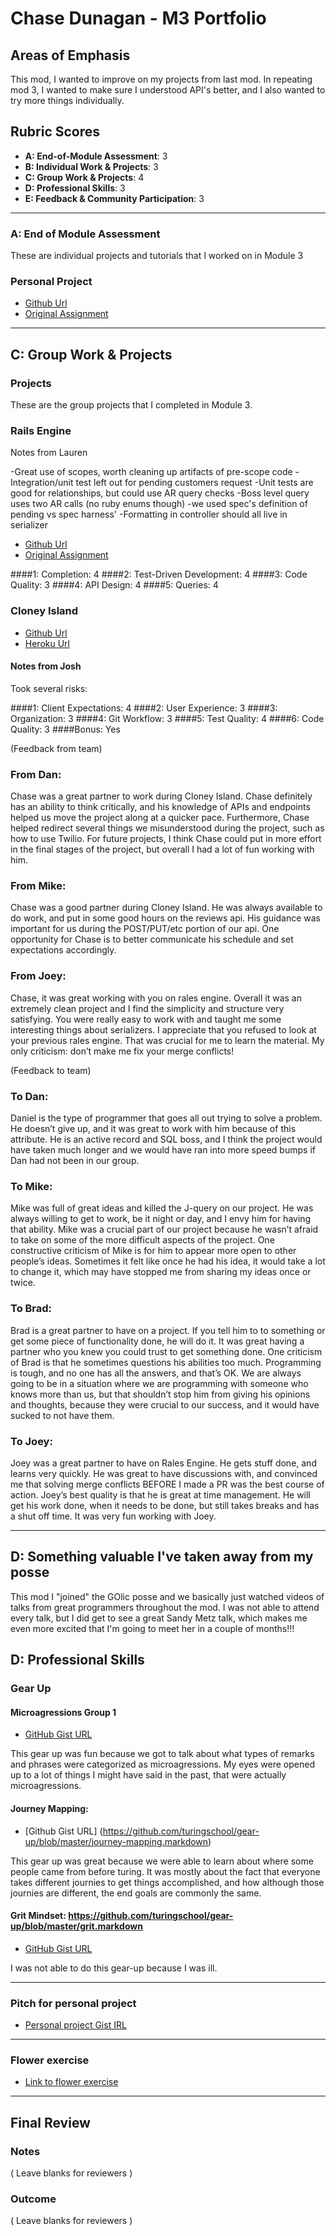 # Chase Dunagan - M3 Portfolio

## Areas of Emphasis

This mod, I wanted to improve on my projects from last mod.  In repeating mod 3, I wanted to make sure I understood API's better, and I also wanted to try more things individually. 

## Rubric Scores

* **A: End-of-Module Assessment**: 3
* **B: Individual Work & Projects**: 3
* **C: Group Work & Projects**: 4
* **D: Professional Skills**: 3
* **E: Feedback & Community Participation**: 3

---

### A: End of Module Assessment


These are individual projects and tutorials that I worked on in Module 3

### Personal Project

* [Github Url](https://github.com/Cdunagan05/feed_yo_self)
* [Original Assignment](https://github.com/turingschool/lesson_plans/blob/master/ruby_03-professional_rails_applications/self_directed_project.md#project-template)

---

## C: Group Work & Projects

### Projects

These are the group projects that I completed in Module 3.

### Rails Engine

Notes from Lauren

-Great use of scopes, worth cleaning up artifacts of pre-scope code
-Integration/unit test left out for pending customers request
-Unit tests are good for relationships, but could use AR query checks
-Boss level query uses two AR calls (no ruby enums though)
-we used spec's definition of pending vs spec harness'
-Formatting in controller should all live in serializer

* [Github Url](https://github.com/JStans12/rales_engine)
* [Original Assignment](https://github.com/turingschool/lesson_plans/blob/master/ruby_03-professional_rails_applications/rails_engine.md)

####1: Completion: 4
####2: Test-Driven Development: 4
####3: Code Quality: 3
####4: API Design: 4
####5: Queries: 4

### Cloney Island

* [Github Url](https://github.com/dshinzie/crash-pad)
* [Heroku Url](http://crash-pad.herokuapp.com/)

#### Notes from Josh

Took several risks:


####1: Client Expectations: 4
####2: User Experience: 3
####3: Organization: 3
####4: Git Workflow: 3
####5: Test Quality: 4
####6: Code Quality: 3
####Bonus: Yes

(Feedback from team)

### From Dan:
Chase was a great partner to work during Cloney Island. Chase definitely has an ability to think critically, and his knowledge of APIs and endpoints helped us move the project along at a quicker pace. Furthermore, Chase helped redirect several things we misunderstood during the project, such as how to use Twilio. For future projects, I think Chase could put in more effort in the final stages of the project, but overall I had a lot of fun working with him.

### From Mike:
Chase was a good partner during Cloney Island.  He was always available to do work, and put in some good hours on the reviews api.  His guidance was important for us during the POST/PUT/etc portion of our api.  One opportunity for Chase is to better communicate his schedule and set expectations accordingly.

### From Joey:
Chase, it was great working with you on rales engine. Overall it was an extremely clean project and I find the simplicity and structure very satisfying. You were really easy to work with and taught me some interesting things about serializers. I appreciate that you refused to look at your previous rales engine. That was crucial for me to learn the material. My only criticism: don’t make me fix your merge conflicts!

(Feedback to team) 

### To Dan:
Daniel is the type of programmer that goes all out trying to solve a problem.  He doesn’t give up, and it was great to work with him because of this attribute.  He is an active record and SQL boss, and I think the project would have taken much longer and we would have ran into more speed bumps if Dan had not been in our group.

### To Mike:
Mike was full of great ideas and killed the J-query on our project.  He was always willing to get to work, be it night or day, and I envy him for having that ability. Mike was a crucial part of our project because he wasn’t afraid to take on some of the more difficult aspects of the project.  One constructive criticism of Mike is for him to appear more open to other people’s ideas.  Sometimes it felt like once he had his idea, it would take a lot to change it, which may have stopped me from sharing my ideas once or twice.

### To Brad:
Brad is a great partner to have on a project.  If you tell him to to something or get some piece of functionality done, he will do it.  It was great having a partner who you knew you could trust to get something done.  One criticism of Brad is that he sometimes questions his abilities too much.  Programming is tough, and no one has all the answers, and that’s OK.  We are always going to be in a situation where we are programming with someone who knows more than us, but that shouldn’t stop him from giving his opinions and thoughts, because they were crucial to our success, and it would have sucked to not have them.

### To Joey:
Joey was a great partner to have on Rales Engine.  He gets stuff done, and learns very quickly.  He was great to have discussions with, and convinced me that solving merge conflicts BEFORE I made a PR was the best course of action. Joey’s best quality is that he is great at time management.  He will get his work done, when it needs to be done, but still takes breaks and has a shut off time.  It was very fun working with Joey.

---
## D: Something valuable I've taken away from my posse

This mod I "joined" the GOlic posse and we basically just watched videos of talks from great programmers throughout the mod.  I was not able to attend every talk, but I did get to see a great Sandy Metz talk, which makes me even more excited that I'm going to meet her in a couple of months!!!

## D: Professional Skills

### Gear Up 

#### Microagressions Group 1

* [GitHub Gist URL](https://github.com/turingschool/gear-up/blob/master/microaggressions_group1.md)

This gear up was fun because we got to talk about what types of remarks and phrases were categorized as microagressions.  My eyes were opened up to a lot of things I might have said in the past, that were actually microagressions.  

#### Journey Mapping: 

* [Github Gist URL] (https://github.com/turingschool/gear-up/blob/master/journey-mapping.markdown)

This gear up was great because we were able to learn about where some people came from before turing.  It was mostly about the fact that everyone takes different journies to get things accomplished, and how although those journies are different, the end goals are commonly the same. 

#### Grit Mindset: https://github.com/turingschool/gear-up/blob/master/grit.markdown

* [GitHub Gist URL](https://github.com/turingschool/gear-up/blob/master/grit.markdown)

I was not able to do this gear-up because I was ill. 

---

### Pitch for personal project

* [Personal project Gist IRL](https://gist.github.com/Cdunagan05/b53e802d16a757e0994b28842971e368)

---

### Flower exercise

* [Link to flower exercise](IMG_20161104_153009.jpg)

---

## Final Review

### Notes

( Leave blanks for reviewers )

### Outcome

( Leave blanks for reviewers )
